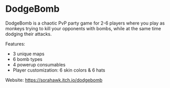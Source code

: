 # DodgeBomb

DodgeBomb is a chaotic PvP party game for 2-6 players where you play as monkeys trying to kill your opponents with bombs, while at the same time dodging their attacks.

Features:
- 3 unique maps
- 6 bomb types
- 4 powerup consumables
- Player customization: 6 skin colors & 6 hats

Website: https://sorahawk.itch.io/dodgebomb
